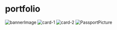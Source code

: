# portfolio
![bannerImage](https://github.com/Sravani69/portfolio/assets/106593724/64cf9be6-8e87-4801-8449-f2c0753158a2)
![card-1](https://github.com/Sravani69/portfolio/assets/106593724/084b6a23-7ac3-433a-bc3c-d460d63c244a)
![card-2](https://github.com/Sravani69/portfolio/assets/106593724/dbf027f0-cd13-4117-917a-e09c63a0f8b6)
![PassportPicture](https://github.com/Sravani69/portfolio/assets/106593724/55e5c870-2d88-48c9-84df-7cb93a0967cf)
